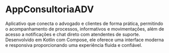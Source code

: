 # AppConsultoriaADV
Aplicativo que conecta o advogado e clientes de forma prática, permitindo o acompanhamento de processos, informativos e movimentações, além de acesso a notificações e chat direto com  atendentes de suporte. Desenvolvido em Kotlin com Compose, ele oferece uma interface moderna e responsiva proporcionando uma experiência fluida e confiável.

